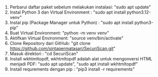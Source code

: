 1. Perbarui daftar paket sebelum melakukan instalasi: "sudo apt update"
2. Instal Python 3 dan Virtual Environment : "sudo apt install python3.12-venv"
3. Instal pip (Package Manager untuk Python) : "sudo apt install python3-pip"
4. Buat Virtual Environment: "python -m venv venv"
5. Aktifkan Virtual Environment: "source venv/bin/activate"
5. Clone Repository dari GitHub:
"git clone https://github.com/sintapermatasari/SecuriScan.git" 
7. Masuk direktori : "cd SecuriScan"
6. Install wkhtmltopdf, wkhtmltopdf adalah alat untuk mengonversi HTML menjadi PDF:
"sudo apt update", 
"sudo apt install wkhtmltopdf"
7. Install requrements dengan pip :
"pip3 install -r requirements"
